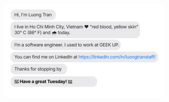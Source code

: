 [![](https://raw.githubusercontent.com/lov3five/readmebot/main/autochat.svg)](https://github.com/lov3five)

